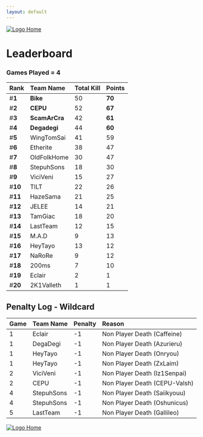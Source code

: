 ```yaml
---
layout: default
---
```


[ ![Logo](https://kanziebub.github.io/ProjectSEA/assets/images/bullet_rev.png) Home](https://kanziebub.github.io/ProjectSEA/)

# **Leaderboard**

### Games Played = 4

|  Rank  | Team Name             | Total Kill | **Points** |
|:-------|:----------------------|:-----------|:-----------|
| #**1** | **Bike** | 50 | **70** | 
| #**2** | **CEPU** | 52 | **67** | 
| #**3** | **ScamArCra** | 42 | **61** | 
| #**4** | **Degadegi** | 44 | **60** | 
| #**5** | WingTomSai | 41 | 59 | 
| #**6** | Etherite | 38 | 47 | 
| #**7** | OldFolkHome | 30 | 47 | 
| #**8** | StepuhSons | 18 | 30 | 
| #**9** | ViciVeni | 15 | 27 | 
| #**10** | TILT | 22 | 26 | 
| #**11** | HazeSama | 21 | 25 | 
| #**12** | JELEE | 14 | 21 | 
| #**13** | TamGiac | 18 | 20 | 
| #**14** | LastTeam | 12 | 15 | 
| #**15** | M.A.D | 9 | 13 | 
| #**16** | HeyTayo | 13 | 12 | 
| #**17** | NaRoRe | 9 | 12 | 
| #**18** | 200ms | 7 | 10 | 
| #**19** | Eclair | 2 | 1 | 
| #**20** | 2K1Valleth | 1 | 1 | 
 

## Penalty Log - Wildcard

|  Game  | Team Name | Penalty | Reason                |
|:-------|:----------|:--------|:----------------------| 
| 1 | Eclair | -1 | Non Player Death (Caffeine) |
| 1 | DegaDegi | -1 | Non Player Death (Azurieru) |
| 1 | HeyTayo | -1 | Non Player Death (Onryou) |
| 1 | HeyTayo | -1 | Non Player Death (ZxLaim) |
| 2 | ViciVeni | -1 | Non Player Death (Iz1Senpai) |
| 2 | CEPU | -1 | Non Player Death (CEPU-Valsh) |
| 4 | StepuhSons | -1 | Non Player Death (Saiikyouu) |
| 4 | StepuhSons | -1 | Non Player Death (Oshunicus) |
| 5 | LastTeam | -1 | Non Player Death (Gallileo) |

[ ![Logo](https://kanziebub.github.io/ProjectSEA/assets/images/bullet_rev.png) Home](https://kanziebub.github.io/ProjectSEA/)
